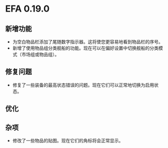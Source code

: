 # EFA 0.19.0

## 新增功能

- 为空白物品栏添加了尾随数字指示器。这将使您更容易地看到物品栏的序号。
- 新增了使用物品组分类舰船的功能。现在可以在偏好设置中切换舰船的分类模式（市场组或物品组）。

## 修复问题

- 修复了一些装备的最高状态错误的问题。现在它们可以正常地切换为启用状态。

## 优化

## 杂项

- 修改了一些物品的贴图。现在它们的角标将会正常显示。
